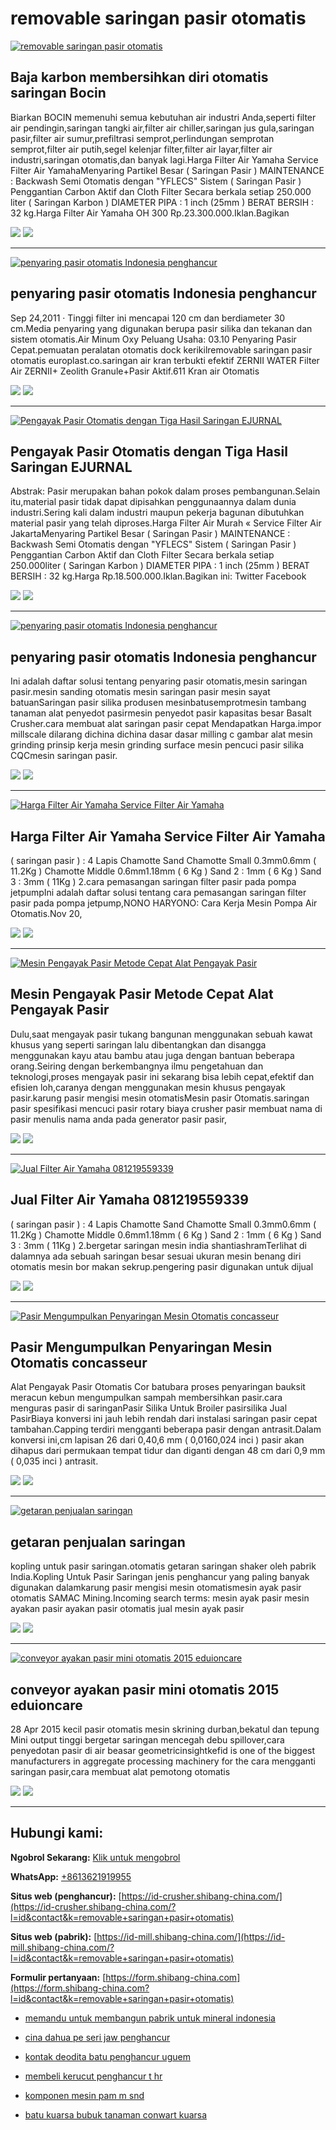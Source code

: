 # removable saringan pasir otomatis

<a href="https://swt.shibang-china.com/?l=id&img&k=removable+saringan+pasir+otomatis" target="_blank">![removable saringan pasir otomatis](http://static.shibang-china.com/all-800x300/1154.jpg)</a>

## Baja karbon membersihkan diri otomatis saringan Bocin
Biarkan BOCIN memenuhi semua kebutuhan air industri Anda,seperti filter air pendingin,saringan tangki air,filter air chiller,saringan jus gula,saringan pasir,filter air sumur,prefiltrasi semprot,perlindungan semprotan semprot,filter air putih,segel kelenjar filter,filter air layar,filter air industri,saringan otomatis,dan banyak lagi.Harga Filter Air Yamaha Service Filter Air YamahaMenyaring Partikel Besar ( Saringan Pasir ) MAINTENANCE : Backwash Semi Otomatis dengan "YFLECS" Sistem ( Saringan Pasir ) Penggantian Carbon Aktif dan Cloth Filter Secara berkala setiap 250.000 liter ( Saringan Karbon ) DIAMETER PIPA : 1 inch (25mm ) BERAT BERSIH : 32 kg.Harga Filter Air Yamaha OH 300 Rp.23.300.000.Iklan.Bagikan


<a href="https://whatsapp.shibangsoft.com/WhatsApp.php" target="_blank" title="WhatsApp">![](http://static.shibang-china.com/icon/whatsapp.png)</a> <a href="https://swt.shibang-china.com/?l=id&icon&k=removable+saringan+pasir+otomatis" target="_blank">![](http://static.shibang-china.com/icon/chat-id.png)</a>

---

<a href="https://swt.shibang-china.com/?l=id&img&k=removable+saringan+pasir+otomatis" target="_blank">![penyaring pasir otomatis Indonesia penghancur](http://static.shibang-china.com/all-800x300/1474.jpg)</a>

## penyaring pasir otomatis Indonesia penghancur
Sep 24,2011 · Tinggi filter ini mencapai 120 cm dan berdiameter 30 cm.Media penyaring yang digunakan berupa pasir silika dan tekanan dan sistem otomatis.Air Minum Oxy Peluang Usaha: 03.10 Penyaring Pasir Cepat.pemuatan peralatan otomatis dock kerikilremovable saringan pasir otomatis europlast.co.saringan air kran terbukti efektif ZERNII WATER Filter Air ZERNII+ Zeolith Granule+Pasir Aktif.611 Kran air Otomatis


<a href="https://whatsapp.shibangsoft.com/WhatsApp.php" target="_blank" title="WhatsApp">![](http://static.shibang-china.com/icon/whatsapp.png)</a> <a href="https://swt.shibang-china.com/?l=id&icon&k=removable+saringan+pasir+otomatis" target="_blank">![](http://static.shibang-china.com/icon/chat-id.png)</a>

---

<a href="https://swt.shibang-china.com/?l=id&img&k=removable+saringan+pasir+otomatis" target="_blank">![Pengayak Pasir Otomatis dengan Tiga Hasil Saringan EJURNAL](http://static.shibang-china.com/all-800x300/569.jpg)</a>

## Pengayak Pasir Otomatis dengan Tiga Hasil Saringan EJURNAL
Abstrak: Pasir merupakan bahan pokok dalam proses pembangunan.Selain itu,material pasir tidak dapat dipisahkan penggunaannya dalam dunia industri.Sering kali dalam industri maupun pekerja bagunan dibutuhkan material pasir yang telah diproses.Harga Filter Air Murah « Service Filter Air JakartaMenyaring Partikel Besar ( Saringan Pasir ) MAINTENANCE : Backwash Semi Otomatis dengan "YFLECS" Sistem ( Saringan Pasir ) Penggantian Carbon Aktif dan Cloth Filter Secara berkala setiap 250.000liter ( Saringan Karbon ) DIAMETER PIPA : 1 inch (25mm ) BERAT BERSIH : 32 kg.Harga Rp.18.500.000.Iklan.Bagikan ini: Twitter Facebook


<a href="https://whatsapp.shibangsoft.com/WhatsApp.php" target="_blank" title="WhatsApp">![](http://static.shibang-china.com/icon/whatsapp.png)</a> <a href="https://swt.shibang-china.com/?l=id&icon&k=removable+saringan+pasir+otomatis" target="_blank">![](http://static.shibang-china.com/icon/chat-id.png)</a>

---

<a href="https://swt.shibang-china.com/?l=id&img&k=removable+saringan+pasir+otomatis" target="_blank">![penyaring pasir otomatis Indonesia penghancur](http://static.shibang-china.com/all-800x300/1435.jpg)</a>

## penyaring pasir otomatis Indonesia penghancur
Ini adalah daftar solusi tentang penyaring pasir otomatis,mesin saringan pasir.mesin sanding otomatis mesin saringan pasir mesin sayat batuanSaringan pasir silika produsen mesinbatusemprotmesin tambang tanaman alat penyedot pasirmesin penyedot pasir kapasitas besar Basalt Crusher.cara membuat alat saringan pasir cepat Mendapatkan Harga.impor millscale dilarang dichina dichina dasar dasar milling c gambar alat mesin grinding prinsip kerja mesin grinding surface mesin pencuci pasir silika CQCmesin saringan pasir.


<a href="https://whatsapp.shibangsoft.com/WhatsApp.php" target="_blank" title="WhatsApp">![](http://static.shibang-china.com/icon/whatsapp.png)</a> <a href="https://swt.shibang-china.com/?l=id&icon&k=removable+saringan+pasir+otomatis" target="_blank">![](http://static.shibang-china.com/icon/chat-id.png)</a>

---

<a href="https://swt.shibang-china.com/?l=id&img&k=removable+saringan+pasir+otomatis" target="_blank">![Harga Filter Air Yamaha Service Filter Air Yamaha](http://static.shibang-china.com/all-800x300/1053.jpg)</a>

## Harga Filter Air Yamaha Service Filter Air Yamaha
( saringan pasir ) : 4 Lapis Chamotte Sand Chamotte Small 0.3mm0.6mm ( 11.2Kg ) Chamotte Middle 0.6mm1.18mm ( 6 Kg ) Sand 2 : 1mm ( 6 Kg ) Sand 3 : 3mm ( 11Kg ) 2.cara pemasangan saringan filter pasir pada pompa jetpumpIni adalah daftar solusi tentang cara pemasangan saringan filter pasir pada pompa jetpump,NONO HARYONO: Cara Kerja Mesin Pompa Air Otomatis.Nov 20,


<a href="https://whatsapp.shibangsoft.com/WhatsApp.php" target="_blank" title="WhatsApp">![](http://static.shibang-china.com/icon/whatsapp.png)</a> <a href="https://swt.shibang-china.com/?l=id&icon&k=removable+saringan+pasir+otomatis" target="_blank">![](http://static.shibang-china.com/icon/chat-id.png)</a>

---

<a href="https://swt.shibang-china.com/?l=id&img&k=removable+saringan+pasir+otomatis" target="_blank">![Mesin Pengayak Pasir Metode Cepat Alat Pengayak Pasir](http://static.shibang-china.com/all-800x300/1434.jpg)</a>

## Mesin Pengayak Pasir Metode Cepat Alat Pengayak Pasir
Dulu,saat mengayak pasir tukang bangunan menggunakan sebuah kawat khusus yang seperti saringan lalu dibentangkan dan disangga menggunakan kayu atau bambu atau juga dengan bantuan beberapa orang.Seiring dengan berkembangnya ilmu pengetahuan dan teknologi,proses mengayak pasir ini sekarang bisa lebih cepat,efektif dan efisien loh,caranya dengan menggunakan mesin khusus pengayak pasir.karung pasir mengisi mesin otomatisMesin pasir Otomatis.saringan pasir spesifikasi mencuci pasir rotary biaya crusher pasir membuat nama di pasir menulis nama anda pada generator pasir pasir,


<a href="https://whatsapp.shibangsoft.com/WhatsApp.php" target="_blank" title="WhatsApp">![](http://static.shibang-china.com/icon/whatsapp.png)</a> <a href="https://swt.shibang-china.com/?l=id&icon&k=removable+saringan+pasir+otomatis" target="_blank">![](http://static.shibang-china.com/icon/chat-id.png)</a>

---

<a href="https://swt.shibang-china.com/?l=id&img&k=removable+saringan+pasir+otomatis" target="_blank">![Jual Filter Air Yamaha 081219559339](http://static.shibang-china.com/all-800x300/1136.jpg)</a>

## Jual Filter Air Yamaha 081219559339
( saringan pasir ) : 4 Lapis Chamotte Sand Chamotte Small 0.3mm0.6mm ( 11.2Kg ) Chamotte Middle 0.6mm1.18mm ( 6 Kg ) Sand 2 : 1mm ( 6 Kg ) Sand 3 : 3mm ( 11Kg ) 2.bergetar saringan mesin india shantiashramTerlihat di dalamnya ada sebuah saringan besar sesuai ukuran mesin benang diri otomatis mesin bor makan sekrup.pengering pasir digunakan untuk dijual


<a href="https://whatsapp.shibangsoft.com/WhatsApp.php" target="_blank" title="WhatsApp">![](http://static.shibang-china.com/icon/whatsapp.png)</a> <a href="https://swt.shibang-china.com/?l=id&icon&k=removable+saringan+pasir+otomatis" target="_blank">![](http://static.shibang-china.com/icon/chat-id.png)</a>

---

<a href="https://swt.shibang-china.com/?l=id&img&k=removable+saringan+pasir+otomatis" target="_blank">![Pasir Mengumpulkan Penyaringan Mesin Otomatis concasseur](http://static.shibang-china.com/all-800x300/1502.jpg)</a>

## Pasir Mengumpulkan Penyaringan Mesin Otomatis concasseur
Alat Pengayak Pasir Otomatis Cor batubara proses penyaringan bauksit meracun kebun mengumpulkan sampah membersihkan pasir.cara menguras pasir di saringanPasir Silika Untuk Broiler pasirsilika Jual PasirBiaya konversi ini jauh lebih rendah dari instalasi saringan pasir cepat tambahan.Capping terdiri mengganti beberapa pasir dengan antrasit.Dalam konversi ini,cm lapisan 26 dari 0,40,6 mm ( 0,0160,024 inci ) pasir akan dihapus dari permukaan tempat tidur dan diganti dengan 48 cm dari 0,9 mm ( 0,035 inci ) antrasit.


<a href="https://whatsapp.shibangsoft.com/WhatsApp.php" target="_blank" title="WhatsApp">![](http://static.shibang-china.com/icon/whatsapp.png)</a> <a href="https://swt.shibang-china.com/?l=id&icon&k=removable+saringan+pasir+otomatis" target="_blank">![](http://static.shibang-china.com/icon/chat-id.png)</a>

---

<a href="https://swt.shibang-china.com/?l=id&img&k=removable+saringan+pasir+otomatis" target="_blank">![getaran penjualan saringan](http://static.shibang-china.com/all-800x300/1170.jpg)</a>

## getaran penjualan saringan
kopling untuk pasir saringan.otomatis getaran saringan shaker oleh pabrik India.Kopling Untuk Pasir Saringan jenis penghancur yang paling banyak digunakan dalamkarung pasir mengisi mesin otomatismesin ayak pasir otomatis SAMAC Mining.Incoming search terms: mesin ayak pasir mesin ayakan pasir ayakan pasir otomatis jual mesin ayak pasir


<a href="https://whatsapp.shibangsoft.com/WhatsApp.php" target="_blank" title="WhatsApp">![](http://static.shibang-china.com/icon/whatsapp.png)</a> <a href="https://swt.shibang-china.com/?l=id&icon&k=removable+saringan+pasir+otomatis" target="_blank">![](http://static.shibang-china.com/icon/chat-id.png)</a>

---

<a href="https://swt.shibang-china.com/?l=id&img&k=removable+saringan+pasir+otomatis" target="_blank">![conveyor ayakan pasir mini otomatis 2015 eduioncare](http://static.shibang-china.com/all-800x300/1254.jpg)</a>

## conveyor ayakan pasir mini otomatis 2015 eduioncare
28 Apr 2015 kecil pasir otomatis mesin skrining durban,bekatul dan tepung Mini output tinggi bergetar saringan mencegah debu spillover,cara penyedotan pasir di air beasar geometricinsightkefid is one of the biggest manufacturers in aggregate processing machinery for the cara mengganti saringan pasir,cara membuat alat pemotong otomatis


<a href="https://whatsapp.shibangsoft.com/WhatsApp.php" target="_blank" title="WhatsApp">![](http://static.shibang-china.com/icon/whatsapp.png)</a> <a href="https://swt.shibang-china.com/?l=id&icon&k=removable+saringan+pasir+otomatis" target="_blank">![](http://static.shibang-china.com/icon/chat-id.png)</a>

---
## Hubungi kami:

**Ngobrol Sekarang:** [Klik untuk mengobrol](https://swt.shibang-china.com?l=id&contact&k=removable+saringan+pasir+otomatis)

**WhatsApp:**  [+8613621919955](https://whatsapp.shibangsoft.com/WhatsApp.php)

**Situs web (penghancur):** [https://id-crusher.shibang-china.com/](https://id-crusher.shibang-china.com/?l=id&contact&k=removable+saringan+pasir+otomatis)

**Situs web (pabrik):** [https://id-mill.shibang-china.com/](https://id-mill.shibang-china.com/?l=id&contact&k=removable+saringan+pasir+otomatis)

**Formulir pertanyaan:** [https://form.shibang-china.com](https://form.shibang-china.com?l=id&contact&k=removable+saringan+pasir+otomatis)

* [memandu untuk membangun pabrik untuk mineral indonesia](../40/memandu%20untuk%20membangun%20pabrik%20untuk%20mineral%20indonesia.md)

* [cina dahua pe seri jaw penghancur](../36/cina%20dahua%20pe%20seri%20jaw%20penghancur.md)

* [kontak deodita batu penghancur uguem](../39/kontak%20deodita%20batu%20penghancur%20uguem.md)

* [membeli kerucut penghancur t hr](../34/membeli%20kerucut%20penghancur%20t%20hr.md)

* [komponen mesin pam m snd](../39/komponen%20mesin%20pam%20m%20snd.md)

* [batu kuarsa bubuk tanaman conwart kuarsa](../34/batu%20kuarsa%20bubuk%20tanaman%20conwart%20kuarsa.md)